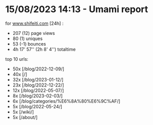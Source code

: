 # 15/08/2023 14:13 - Umami report
for www.shifeiti.com [24h] :

 - 207 (12) page views
 - 80 (1) uniques
 - 53 (-1) bounces
 - 4h 17' 57'' (2h 8' 4'') totaltime


top 10 urls:
 - 50x [/blog/2022-12-09/]
 - 40x [/]
 - 32x [/blog/2023-01-12/]
 - 23x [/blog/2022-12-22/]
 - 12x [/blog/2022-05-07/]
 - 8x [/blog/2023-02-03/]
 - 6x [/blog/categories/%E6%8A%80%E6%9C%AF/]
 - 5x [/blog/2022-05-24/]
 - 5x [/wiki/]
 - 5x [/about/]


